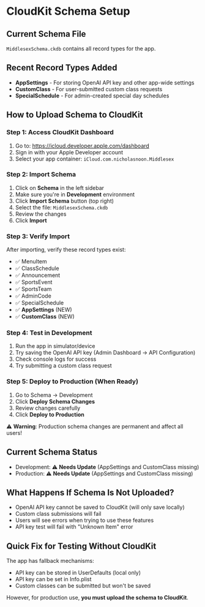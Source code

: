 # CloudKit Schema Setup

## Current Schema File
`MiddlesexSchema.ckdb` contains all record types for the app.

## Recent Record Types Added
- **AppSettings** - For storing OpenAI API key and other app-wide settings
- **CustomClass** - For user-submitted custom class requests
- **SpecialSchedule** - For admin-created special day schedules

## How to Upload Schema to CloudKit

### Step 1: Access CloudKit Dashboard
1. Go to: https://icloud.developer.apple.com/dashboard
2. Sign in with your Apple Developer account
3. Select your app container: `iCloud.com.nicholasnoon.Middlesex`

### Step 2: Import Schema
1. Click on **Schema** in the left sidebar
2. Make sure you're in **Development** environment
3. Click **Import Schema** button (top right)
4. Select the file: `MiddlesexSchema.ckdb`
5. Review the changes
6. Click **Import**

### Step 3: Verify Import
After importing, verify these record types exist:
- ✅ MenuItem
- ✅ ClassSchedule
- ✅ Announcement
- ✅ SportsEvent
- ✅ SportsTeam
- ✅ AdminCode
- ✅ SpecialSchedule
- ✅ **AppSettings** (NEW)
- ✅ **CustomClass** (NEW)

### Step 4: Test in Development
1. Run the app in simulator/device
2. Try saving the OpenAI API key (Admin Dashboard → API Configuration)
3. Check console logs for success
4. Try submitting a custom class request

### Step 5: Deploy to Production (When Ready)
1. Go to Schema → Development
2. Click **Deploy Schema Changes**
3. Review changes carefully
4. Click **Deploy to Production**

⚠️ **Warning**: Production schema changes are permanent and affect all users!

## Current Schema Status
- Development: ⚠️ **Needs Update** (AppSettings and CustomClass missing)
- Production: ⚠️ **Needs Update** (AppSettings and CustomClass missing)

## What Happens If Schema Is Not Uploaded?
- OpenAI API key cannot be saved to CloudKit (will only save locally)
- Custom class submissions will fail
- Users will see errors when trying to use these features
- API key test will fail with "Unknown Item" error

## Quick Fix for Testing Without CloudKit
The app has fallback mechanisms:
- API key can be stored in UserDefaults (local only)
- API key can be set in Info.plist
- Custom classes can be submitted but won't be saved

However, for production use, **you must upload the schema to CloudKit**.
